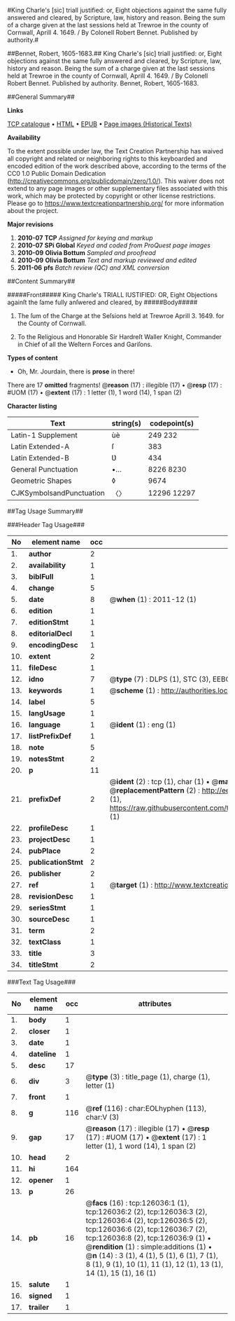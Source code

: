 #King Charle's [sic] triall justified: or, Eight objections against the same fully answered and cleared, by Scripture, law, history and reason. Being the sum of a charge given at the last sessions held at Trewroe in the county of Cornwall, Aprill 4. 1649. / By Colonell Robert Bennet. Published by authority.#

##Bennet, Robert, 1605-1683.##
King Charle's [sic] triall justified: or, Eight objections against the same fully answered and cleared, by Scripture, law, history and reason. Being the sum of a charge given at the last sessions held at Trewroe in the county of Cornwall, Aprill 4. 1649. / By Colonell Robert Bennet. Published by authority.
Bennet, Robert, 1605-1683.

##General Summary##

**Links**

[TCP catalogue](http://www.ota.ox.ac.uk/tcp/)  • 
[HTML](http://tei.it.ox.ac.uk/tcp/Texts-HTML/free/A76/A76397.html)  • 
[EPUB](http://tei.it.ox.ac.uk/tcp/Texts-EPUB/free/A76/A76397.epub) • 
[Page images (Historical Texts)](https://historicaltexts.jisc.ac.uk/eebo-99873559e)

**Availability**

To the extent possible under law, the Text Creation Partnership has waived all copyright and related or neighboring rights to this keyboarded and encoded edition of the work described above, according to the terms of the CC0 1.0 Public Domain Dedication (http://creativecommons.org/publicdomain/zero/1.0/). This waiver does not extend to any page images or other supplementary files associated with this work, which may be protected by copyright or other license restrictions. Please go to https://www.textcreationpartnership.org/ for more information about the project.

**Major revisions**

1. __2010-07__ __TCP__ *Assigned for keying and markup*
1. __2010-07__ __SPi Global__ *Keyed and coded from ProQuest page images*
1. __2010-09__ __Olivia Bottum__ *Sampled and proofread*
1. __2010-09__ __Olivia Bottum__ *Text and markup reviewed and edited*
1. __2011-06__ __pfs__ *Batch review (QC) and XML conversion*

##Content Summary##

#####Front#####
King Charle's TRIALL IUSTIFIED: OR, Eight Objections againſt the ſame fully anſwered and cleared, by
#####Body#####

1. The ſum of the Charge at the Seſsions held at Trewroe Aprill 3. 1649. for the County of Cornwall.

1. To the Religious and Honorable Sir Hardreſt Waller Knight, Commander in Chief of all the Weſtern Forces and Gariſons.

**Types of content**

  * Oh, Mr. Jourdain, there is **prose** in there!

There are 17 **omitted** fragments! 
 @__reason__ (17) : illegible (17)  •  @__resp__ (17) : #UOM (17)  •  @__extent__ (17) : 1 letter (1), 1 word (14), 1 span (2)

**Character listing**


|Text|string(s)|codepoint(s)|
|---|---|---|
|Latin-1 Supplement|ùè|249 232|
|Latin Extended-A|ſ|383|
|Latin Extended-B|Ʋ|434|
|General Punctuation|•…|8226 8230|
|Geometric Shapes|◊|9674|
|CJKSymbolsandPunctuation|〈〉|12296 12297|

##Tag Usage Summary##

###Header Tag Usage###

|No|element name|occ|attributes|
|---|---|---|---|
|1.|__author__|2||
|2.|__availability__|1||
|3.|__biblFull__|1||
|4.|__change__|5||
|5.|__date__|8| @__when__ (1) : 2011-12 (1)|
|6.|__edition__|1||
|7.|__editionStmt__|1||
|8.|__editorialDecl__|1||
|9.|__encodingDesc__|1||
|10.|__extent__|2||
|11.|__fileDesc__|1||
|12.|__idno__|7| @__type__ (7) : DLPS (1), STC (3), EEBO-CITATION (1), PROQUEST (1), VID (1)|
|13.|__keywords__|1| @__scheme__ (1) : http://authorities.loc.gov/ (1)|
|14.|__label__|5||
|15.|__langUsage__|1||
|16.|__language__|1| @__ident__ (1) : eng (1)|
|17.|__listPrefixDef__|1||
|18.|__note__|5||
|19.|__notesStmt__|2||
|20.|__p__|11||
|21.|__prefixDef__|2| @__ident__ (2) : tcp (1), char (1)  •  @__matchPattern__ (2) : ([0-9\-]+):([0-9IVX]+) (1), (.+) (1)  •  @__replacementPattern__ (2) : http://eebo.chadwyck.com/downloadtiff?vid=$1&page=$2 (1), https://raw.githubusercontent.com/textcreationpartnership/Texts/master/tcpchars.xml#$1 (1)|
|22.|__profileDesc__|1||
|23.|__projectDesc__|1||
|24.|__pubPlace__|2||
|25.|__publicationStmt__|2||
|26.|__publisher__|2||
|27.|__ref__|1| @__target__ (1) : http://www.textcreationpartnership.org/docs/. (1)|
|28.|__revisionDesc__|1||
|29.|__seriesStmt__|1||
|30.|__sourceDesc__|1||
|31.|__term__|2||
|32.|__textClass__|1||
|33.|__title__|3||
|34.|__titleStmt__|2||


###Text Tag Usage###

|No|element name|occ|attributes|
|---|---|---|---|
|1.|__body__|1||
|2.|__closer__|1||
|3.|__date__|1||
|4.|__dateline__|1||
|5.|__desc__|17||
|6.|__div__|3| @__type__ (3) : title_page (1), charge (1), letter (1)|
|7.|__front__|1||
|8.|__g__|116| @__ref__ (116) : char:EOLhyphen (113), char:V (3)|
|9.|__gap__|17| @__reason__ (17) : illegible (17)  •  @__resp__ (17) : #UOM (17)  •  @__extent__ (17) : 1 letter (1), 1 word (14), 1 span (2)|
|10.|__head__|2||
|11.|__hi__|164||
|12.|__opener__|1||
|13.|__p__|26||
|14.|__pb__|16| @__facs__ (16) : tcp:126036:1 (1), tcp:126036:2 (2), tcp:126036:3 (2), tcp:126036:4 (2), tcp:126036:5 (2), tcp:126036:6 (2), tcp:126036:7 (2), tcp:126036:8 (2), tcp:126036:9 (1)  •  @__rendition__ (1) : simple:additions (1)  •  @__n__ (14) : 3 (1), 4 (1), 5 (1), 6 (1), 7 (1), 8 (1), 9 (1), 10 (1), 11 (1), 12 (1), 13 (1), 14 (1), 15 (1), 16 (1)|
|15.|__salute__|1||
|16.|__signed__|1||
|17.|__trailer__|1||
